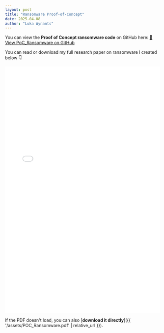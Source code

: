 ```yaml
---
layout: post
title: "Ransomware Proof-of-Concept"
date: 2025-04-08
author: "Luka Wynants"
---
```




<p>
  You can view the <strong>Proof of Concept ransomware code</strong> on GitHub here:  
  <a href="https://github.com/LukaWynants/stage-actwise/tree/main/PoC_ransomware" target="_blank">🔗 View PoC_Ransomware on GitHub</a>
</p>

You can read or download my full research paper on ransomware I created below 👇

<iframe 
    src="{{ '/assets/POC_Ransomware.pdf' | relative_url }}" 
    width="100%" 
    height="800px" 
    style="border:none;">
</iframe>

If the PDF doesn't load, you can also [**download it directly**]({{ '/assets/POC_Ransomware.pdf' | relative_url }}).